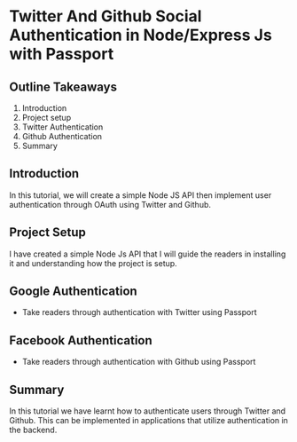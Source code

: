 # Twitter And Github Social Authentication in Node/Express Js with Passport
## Outline Takeaways
1. Introduction
2. Project setup
3. Twitter Authentication 
4. Github Authentication 
5. Summary

## Introduction
In this tutorial, we will create a simple Node JS API then implement user authentication through OAuth using Twitter and Github.

## Project Setup
I have created a simple Node Js API that I will guide the readers in installing it and understanding how the project is setup. 
## Google Authentication 
 - Take readers through authentication with Twitter using Passport
 
 ## Facebook Authentication 
 - Take readers through authentication with Github using Passport
 
 ## Summary
 In this tutorial we have learnt how to authenticate users through Twitter and Github. This can be implemented in applications that utilize authentication in the backend.
